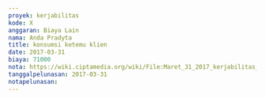 ```yaml
---
proyek: kerjabilitas
kode: X
anggaran: Biaya Lain
nama: Anda Pradyta
title: konsumsi ketemu klien
date: 2017-03-31
biaya: 71000
nota: https://wiki.ciptamedia.org/wiki/File:Maret_31_2017_kerjabilitas_X_konsumsi_anda.jpg
tanggalpelunasan: 2017-03-31
notapelunasan:
---
```

